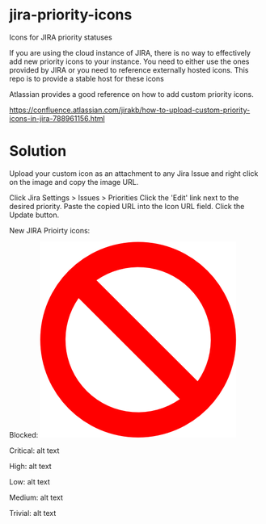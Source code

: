# jira-priority-icons
Icons for JIRA priority statuses

If you are using the cloud instance of JIRA, there is no way to effectively add new priority icons to your instance. You need to either use the ones provided by JIRA or you need to reference externally hosted icons. This repo is to provide a stable host for these icons

Atlassian provides a good reference on how to add custom priority icons.

https://confluence.atlassian.com/jirakb/how-to-upload-custom-priority-icons-in-jira-788961156.html

# Solution
Upload your custom icon as an attachment to any Jira Issue and right click on the image and copy the image URL.

Click Jira Settings > Issues > Priorities
Click the 'Edit' link next to the desired priority.
Paste the copied URL into the Icon URL field.
Click the Update button.

New JIRA Prioirty icons:

Blocked: ![ScreenShot](https://github.com/eimkun/jira-priority-icons/blob/main/JIRA_icons_priorities/PNG/blocked.png)

Critical: alt text

High: alt text

Low: alt text

Medium: alt text

Trivial: alt text
